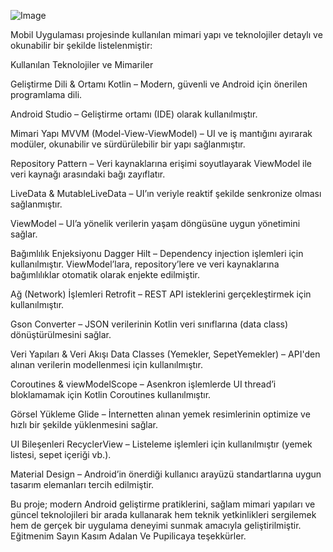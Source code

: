 ![Image](https://github.com/user-attachments/assets/68b7c22a-67d1-4430-be85-a0d4634c8250)

Mobil Uygulaması projesinde kullanılan mimari yapı ve teknolojiler detaylı ve okunabilir bir şekilde listelenmiştir:

Kullanılan Teknolojiler ve Mimariler

 Geliştirme Dili & Ortamı
Kotlin – Modern, güvenli ve Android için önerilen programlama dili.

Android Studio – Geliştirme ortamı (IDE) olarak kullanılmıştır.

 Mimari Yapı
MVVM (Model-View-ViewModel) – UI ve iş mantığını ayırarak modüler, okunabilir ve sürdürülebilir bir yapı sağlanmıştır.

Repository Pattern – Veri kaynaklarına erişimi soyutlayarak ViewModel ile veri kaynağı arasındaki bağı zayıflatır.

LiveData & MutableLiveData – UI’ın veriyle reaktif şekilde senkronize olması sağlanmıştır.

ViewModel – UI’a yönelik verilerin yaşam döngüsüne uygun yönetimini sağlar.

 Bağımlılık Enjeksiyonu
Dagger Hilt – Dependency injection işlemleri için kullanılmıştır. ViewModel’lara, repository’lere ve veri kaynaklarına bağımlılıklar otomatik olarak enjekte edilmiştir.

 Ağ (Network) İşlemleri
Retrofit – REST API isteklerini gerçekleştirmek için kullanılmıştır.

Gson Converter – JSON verilerinin Kotlin veri sınıflarına (data class) dönüştürülmesini sağlar.

 Veri Yapıları & Veri Akışı
Data Classes (Yemekler, SepetYemekler) – API'den alınan verilerin modellenmesi için kullanılmıştır.

Coroutines & viewModelScope – Asenkron işlemlerde UI thread’i bloklamamak için Kotlin Coroutines kullanılmıştır.

 Görsel Yükleme
Glide – İnternetten alınan yemek resimlerinin optimize ve hızlı bir şekilde yüklenmesini sağlar.

 UI Bileşenleri
RecyclerView – Listeleme işlemleri için kullanılmıştır (yemek listesi, sepet içeriği vb.).

Material Design – Android’in önerdiği kullanıcı arayüzü standartlarına uygun tasarım elemanları tercih edilmiştir.

Bu proje; modern Android geliştirme pratiklerini, sağlam mimari yapıları ve güncel teknolojileri bir arada kullanarak hem teknik yetkinlikleri sergilemek hem de gerçek bir uygulama deneyimi sunmak amacıyla geliştirilmiştir. Eğitmenim Sayın Kasım Adalan Ve Pupilicaya teşekkürler.

